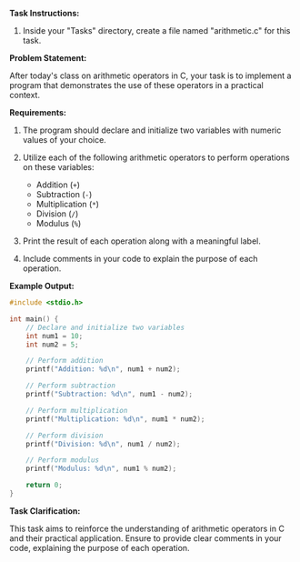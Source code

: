 **Task Instructions:**

1. Inside your "Tasks" directory, create a file named "arithmetic.c" for this task.

**Problem Statement:**

After today's class on arithmetic operators in C, your task is to implement a program that demonstrates the use of these operators in a practical context.

**Requirements:**

1. The program should declare and initialize two variables with numeric values of your choice.

2. Utilize each of the following arithmetic operators to perform operations on these variables:
   - Addition (`+`)
   - Subtraction (`-`)
   - Multiplication (`*`)
   - Division (`/`)
   - Modulus (`%`)

3. Print the result of each operation along with a meaningful label.

4. Include comments in your code to explain the purpose of each operation.

**Example Output:**

```c
#include <stdio.h>

int main() {
    // Declare and initialize two variables
    int num1 = 10;
    int num2 = 5;

    // Perform addition
    printf("Addition: %d\n", num1 + num2);

    // Perform subtraction
    printf("Subtraction: %d\n", num1 - num2);

    // Perform multiplication
    printf("Multiplication: %d\n", num1 * num2);

    // Perform division
    printf("Division: %d\n", num1 / num2);

    // Perform modulus
    printf("Modulus: %d\n", num1 % num2);

    return 0;
}
```

**Task Clarification:**

This task aims to reinforce the understanding of arithmetic operators in C and their practical application. Ensure to provide clear comments in your code, explaining the purpose of each operation.
